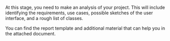 At this stage, you need to make an analysis of your project. This will include identifying the requirements, use cases, possible sketches of the user interface, and a rough list of classes. 

You can find the report template and additional material that can help you in the attached document.
